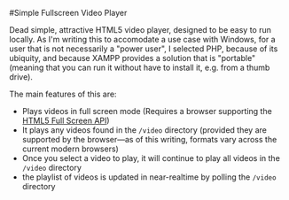 #Simple Fullscreen Video Player

Dead simple, attractive HTML5 video player, designed to be easy to run locally. As I'm writing this to accomodate
a use case with Windows, for a user that is not necessarily a "power user", I selected PHP, because of its ubiquity,
and because XAMPP provides a solution that is "portable" (meaning that you can run it without have to install it, e.g.
from a thumb drive).

The main features of this are:

 - Plays videos in full screen mode (Requires a browser supporting the [HTML5 Full Screen API](http://www.sitepoint.com/html5-full-screen-api/))
 - It plays any videos found in the `/video` directory (provided they are supported by the browser—as of this writing, formats vary across the current modern browsers)
 - Once you select a video to play, it will continue to play all videos in the `/video` directory
 - the playlist of videos is updated in near-realtime by polling the `/video` directory


